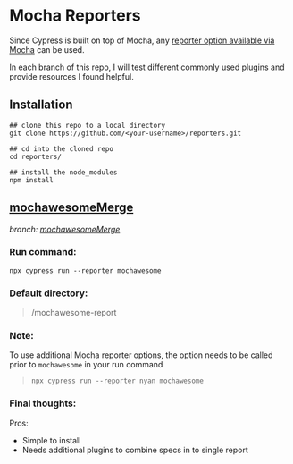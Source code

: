 # Mocha Reporters 

Since Cypress is built on top of Mocha, any [reporter option available via Mocha](https://mochajs.org/#reporters) can be used.

In each branch of this repo, I will test different commonly used plugins and provide resources I found helpful.

## Installation
```
## clone this repo to a local directory
git clone https://github.com/<your-username>/reporters.git

## cd into the cloned repo
cd reporters/

## install the node_modules
npm install
```

## [mochawesomeMerge](https://github.com/antontelesh/mochawesome-merge)
*branch: [mochawesomeMerge](https://github.com/conversaShawn/reporters/tree/mochawesomeMerge)*
### Run command:
`npx cypress run --reporter mochawesome`
### Default directory:
> /mochawesome-report

### Note:
To use additional Mocha reporter options, the option needs to be called prior to `mochawesome` in your run command
> `npx cypress run --reporter nyan mochawesome`

### Final thoughts:
Pros:
- Simple to install
- Needs additional plugins to combine specs in to single report 